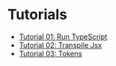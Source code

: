 # Tutorials

* [Tutorial 01: Run TypeScript](tutorial_01_run_typescript.md)
* [Tutorial 02: Transpile Jsx](tutorial_02_transpile_jsx.md)
* [Tutorial 03: Tokens](tutorial_03_tokens.md)
